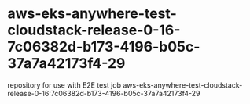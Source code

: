 # aws-eks-anywhere-test-cloudstack-release-0-16-7c06382d-b173-4196-b05c-37a7a42173f4-29
repository for use with E2E test job aws-eks-anywhere-test-cloudstack-release-0-16:7c06382d-b173-4196-b05c-37a7a42173f4-29
